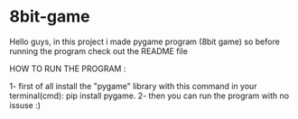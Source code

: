 # 8bit-game
Hello guys, in this project i made pygame program (8bit game) so  before running the program check out the README file



HOW TO RUN THE PROGRAM :

1- first of all install the "pygame" library with this command in your terminal(cmd):
pip install pygame.
2- then you can run the program with no issuse :) 

